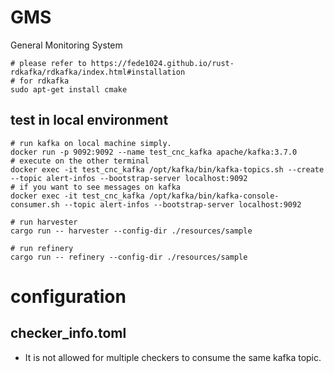 # GMS
General Monitoring System

```
# please refer to https://fede1024.github.io/rust-rdkafka/rdkafka/index.html#installation
# for rdkafka
sudo apt-get install cmake 
```


## test in local environment

```
# run kafka on local machine simply.
docker run -p 9092:9092 --name test_cnc_kafka apache/kafka:3.7.0
# execute on the other terminal
docker exec -it test_cnc_kafka /opt/kafka/bin/kafka-topics.sh --create --topic alert-infos --bootstrap-server localhost:9092
# if you want to see messages on kafka
docker exec -it test_cnc_kafka /opt/kafka/bin/kafka-console-consumer.sh --topic alert-infos --bootstrap-server localhost:9092
```

```
# run harvester
cargo run -- harvester --config-dir ./resources/sample
```

```
# run refinery
cargo run -- refinery --config-dir ./resources/sample
```



# configuration

## checker_info.toml

- It is not allowed for multiple checkers to consume the same kafka topic.


